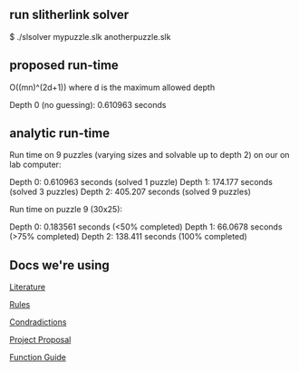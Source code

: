 ## run slitherlink solver
$ ./slsolver mypuzzle.slk anotherpuzzle.slk

## proposed run-time
O((mn)^(2d+1))
where d is the maximum allowed depth

Depth 0 (no guessing): 0.610963 seconds


## analytic run-time
Run time on 9 puzzles (varying sizes and solvable up to depth 2) on our on lab computer:

Depth 0: 0.610963 seconds (solved 1 puzzle)
Depth 1: 174.177 seconds (solved 3 puzzles)
Depth 2: 405.207 seconds (solved 9 puzzles)


Run time on puzzle 9 (30x25):

Depth 0: 0.183561 seconds (<50% completed)
Depth 1: 66.0678 seconds (>75% completed)
Depth 2: 138.411 seconds (100% completed)

## Docs we're using

[Literature](https://docs.google.com/a/carleton.edu/document/d/1JIbNOp1rgz-ut7pTf2QnSlT59Fw72w0DB6UZx1eAnsY/edit?usp=sharing)

[Rules](https://docs.google.com/a/carleton.edu/spreadsheets/d/16aAdbXlpoZenO36wuw4UUrY4pavIWqwWaNs64sWjOZQ/edit?usp=sharing)

[Condradictions](https://docs.google.com/spreadsheets/d/1C7qa3c5CUIdbZEeCJoGSomTTQenytkeeJEjoGnCCqrA/edit?usp=sharing)

[Project Proposal](https://docs.google.com/document/d/1DoqF_4Fd1dm_CH8-3Pqbv8TbNHXmNZlnpfe8aXd2Io4/edit?usp=sharing)

[Function Guide](https://docs.google.com/a/carleton.edu/document/d/1tHmxpug5pisl-ebQF6S27yAUKyQ7hj6kyYq9syouwXg/edit?usp=sharing)
